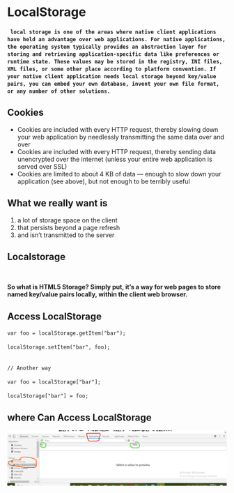 # LocalStorage

**` local storage is one of the areas where native client applications have held an advantage over web applications. For native applications, the operating system typically provides an abstraction layer for storing and retrieving application-specific data like preferences or runtime state. These values may be stored in the registry, INI files, XML files, or some other place according to platform convention. If your native client application needs local storage beyond key/value pairs, you can embed your own database, invent your own file format, or any number of other solutions.`**


## Cookies

* Cookies are included with every HTTP request, thereby slowing down your web application by needlessly transmitting the same data over and over
* Cookies are included with every HTTP request, thereby sending data unencrypted over the internet (unless your entire web application is served over SSL)
* Cookies are limited to about 4 KB of data — enough to slow down your application (see above), but not enough to be terribly useful

## What we really want is

1. a lot of storage space
on the client
1. that persists beyond a page refresh
1. and isn’t transmitted to the server


## Localstorage

<br/>

**So what is HTML5 Storage? Simply put, it’s a way for web pages to store named key/value pairs locally, within the client web browser.**

## Access LocalStorage

```
var foo = localStorage.getItem("bar");

localStorage.setItem("bar", foo);


// Another way 

var foo = localStorage["bar"];

localStorage["bar"] = foo;
```

## where Can Access LocalStorage

![img](assesst/storage.png)